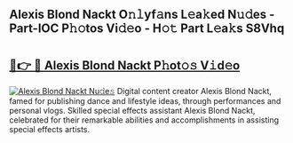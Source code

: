 ## Alexis Blond Nackt O𝚗𝚕yf𝚊ns L𝚎a𝚔ed N𝚞𝚍es - Part-IOC P𝚑𝚘tos Vi𝚍𝚎o - H𝚘𝚝 Part L𝚎a𝚔s S8Vhq

# <h2><a href="http://kf25tqr.oniu.top/?m=Alexis+Blond+Nackt">🔗👉 🔴 Alexis Blond Nackt P𝚑ot𝚘𝚜 V𝚒d𝚎o</a></h2>

[![Alexis Blond Nackt Nu𝚍e𝚜](https://i.imgur.com/0qMVB7G.gif)](http://kf25tqr.oniu.top/?m=Alexis+Blond+Nackt)
Digital content creator Alexis Blond Nackt, famed for publishing dance and lifestyle ideas, through performances and personal vlogs. Skilled special effects assistant Alexis Blond Nackt, celebrated for their remarkable abilities and accomplishments in assisting special effects artists.  
